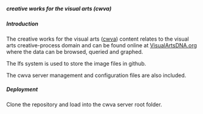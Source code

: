 
##### creative works for the visual arts (cwva)

##### Introduction

The creative works for the visual arts ([cwva](http://visualartsdna.org)) content relates to the visual arts creative-process domain and can be found online at [VisualArtsDNA.org](http://visualartsdna.org) where the data can be browsed, queried and graphed.

The lfs system is used to store the image files in github.

The cwva server management and configuration files are also included.

##### Deployment

Clone the repository and load into the cwva server root folder.

